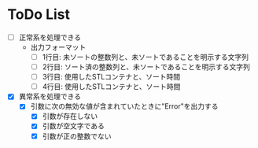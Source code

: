 # ToDo List

- [ ] 正常系を処理できる
	- 出力フォーマット
		- [ ] 1行目: 未ソートの整数列と、未ソートであることを明示する文字列
		- [ ] 2行目: ソート済の整数列と、未ソートであることを明示する文字列
		- [ ] 3行目: 使用したSTLコンテナと、ソート時間
		- [ ] 4行目: 使用したSTLコンテナと、ソート時間
- [x] 異常系を処理できる
	- [x] 引数に次の無効な値が含まれていたときに"Error"を出力する
		- [x] 引数が存在しない
		- [x] 引数が空文字である
		- [x] 引数が正の整数でない
